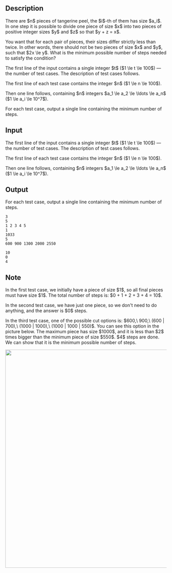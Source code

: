 ## Description

<div><p>There are $n$ pieces of tangerine peel, the $i$-th of them has size $a_i$. In one step it is possible to divide one piece of size $x$ into two pieces of positive integer sizes $y$ and $z$ so that $y + z = x$.</p><p>You want that for each pair of pieces, their sizes differ <span class="tex-font-style-bf">strictly</span> less than twice. In other words, there should not be two pieces of size $x$ and $y$, such that $2x \le y$. What is the minimum possible number of steps needed to satisfy the condition?</p></div><div class="input-specification"><p>The first line of the input contains a single integer $t$ ($1 \le t \le 100$) — the number of test cases. The description of test cases follows.</p><p>The first line of each test case contains the integer $n$ ($1 \le n \le 100$).</p><p>Then one line follows, containing $n$ integers $a_1 \le a_2 \le \ldots \le a_n$ ($1 \le a_i \le 10^7$).</p></div><div class="output-specification"><p>For each test case, output a single line containing the minimum number of steps.</p></div>

## Input

<p>The first line of the input contains a single integer $t$ ($1 \le t \le 100$) — the number of test cases. The description of test cases follows.</p><p>The first line of each test case contains the integer $n$ ($1 \le n \le 100$).</p><p>Then one line follows, containing $n$ integers $a_1 \le a_2 \le \ldots \le a_n$ ($1 \le a_i \le 10^7$).</p>

## Output

<p>For each test case, output a single line containing the minimum number of steps.</p>





```input1|2,3,6,7
3
5
1 2 3 4 5
1
1033
5
600 900 1300 2000 2550
```




```output1
10
0
4
```



## Note

<p>In the first test case, we initially have a piece of size $1$, so all final pieces must have size $1$. The total number of steps is: $0 + 1 + 2 + 3 + 4 = 10$.</p><p>In the second test case, we have just one piece, so we don't need to do anything, and the answer is $0$ steps.</p><p>In the third test case, one of the possible cut options is: $600,\ 900,\ (600 | 700),\ (1000 | 1000),\ (1000 | 1000 | 550)$. You can see this option in the picture below. The maximum piece has size $1000$, and it is less than $2$ times bigger than the minimum piece of size $550$. $4$ steps are done. We can show that it is the minimum possible number of steps.</p><center> <img class="tex-graphics" src="file://hzutJq9Y.png" style="max-width: 100.0%;max-height: 100.0%;" width="680px"> </center>
